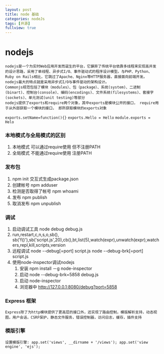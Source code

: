 ```yaml
---
layout: post
title: node 基础
categories: nodeJs
tags: [开源]
fullview: true
---
```

# nodejs
    nodejs是一个为实时Web应用开发而诞生的平台，它摒弃了传统平台依靠多线程来实现高并发的设计思路，采用了单线程、异步式I/O、事件驱动式的程序设计模型。与PHP、Python、Ruby on Rails相比，它跳过了Apache、Nginx等HTTP服务器，直接面向前端开发。
    nodejs最大的特点就是采用异步式I/O与事件驱动的架构设计。
    Commonjs规范包括了模块（modules）、包（package）、系统(system)、二进制(binart)、控制台(console)、编码(encodings)、文件系统(filesystems)、套接字(sockets)、单元测试(unit testing)等部分
    nodejs提供了exports和require两个对象，其中exports是模块公开的接口， require用于从外部获取一个模块的接口， 即所获取模块的exports对象
`exports.setName=function(){}`
`exports.Hello = Hello`
`module.exports = Helo`

### 本地模式与全局模式的区别
1. 本地模式 可以通过require使用 但不注册PATH
2. 全局模式 不能通过require使用 注册PATH

### 发布包
1. npm init 交互式生成package.json
2. 创建帐号 npm adduser
3. 检测是否取得了帐号 npm whoami
4. 发布 npm publish
5. 取消发布 npm unpublish

### 调试
1. 启动调试工具 node debug debug.js
2. run,restart,c,n,s,o,sb(), sb('f()'),sb('script.js',20),cb(),bt,list(5),watch(expr),unwatch(expr),watchers,repl,kill,scripts,version
3. 远程调试 node --debug[=port] script.js node --debug-brk[=port] script.js
4. 使用node-inspector调试nodejs
	1. 安装 npm install －g node-inspector
	2. 启动 node --debug-brk=5858 debug.js
	3. 启动 node-inspector
	4. 浏览器中 http://127.0.0.1:8080/debug?port=5858

### Express 框架
`Express除了为http模块提供了更高层的接口外，还实现了路由控制，模版解析支持，动态视图，用户会话，CSRF保护，静态文件服务，错误控制器，访问日志，缓存，插件支持`

### 模版引擎
	设置模版引擎:	app.set('views', __dirname + '/views'); app.set('view engine', 'ejs');

